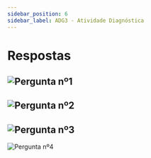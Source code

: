 ```yaml
---
sidebar_position: 6
sidebar_label: ADG3 - Atividade Diagnóstica
---
```


# Respostas

![Pergunta nº1](/img/arquitetura-computadores/adg3/questao1.png)
-
![Pergunta nº2](/img/arquitetura-computadores/adg3/questao2.png)
-
![Pergunta nº3](/img/arquitetura-computadores/adg3/questao3.png)
-
![Pergunta nº4](/img/arquitetura-computadores/adg3/questao4.png)